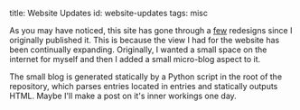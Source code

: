 title: Website Updates
id: website-updates
tags: misc

As you may have noticed, this site has gone through a <u>few</u> redesigns since I originally
published it. This is because the view I had for the website has been continually expanding.
Originally, I wanted a small space on the internet for myself and then I added a small micro-blog aspect to it.

The small blog is generated statically by a Python script in the root of the repository, which parses
entries located in entries and statically outputs HTML. Maybe I'll make a post on it's inner workings one day.

